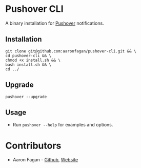 # Pushover CLI
A binary installation for [Pushover](https://pushover.net/) notifications.

## Installation
```
git clone git@github.com:aaronfagan/pushover-cli.git && \
cd pushover-cli && \
chmod +x install.sh && \
bash install.sh && \
cd ../
```

## Upgrade
```
pushover --upgrade
```

## Usage
- Run `pushover --help` for examples and options.

# Contributors
* Aaron Fagan - [Github](https://github.com/aaronfagan), [Website](https://www.aaronfagan.ca/)
